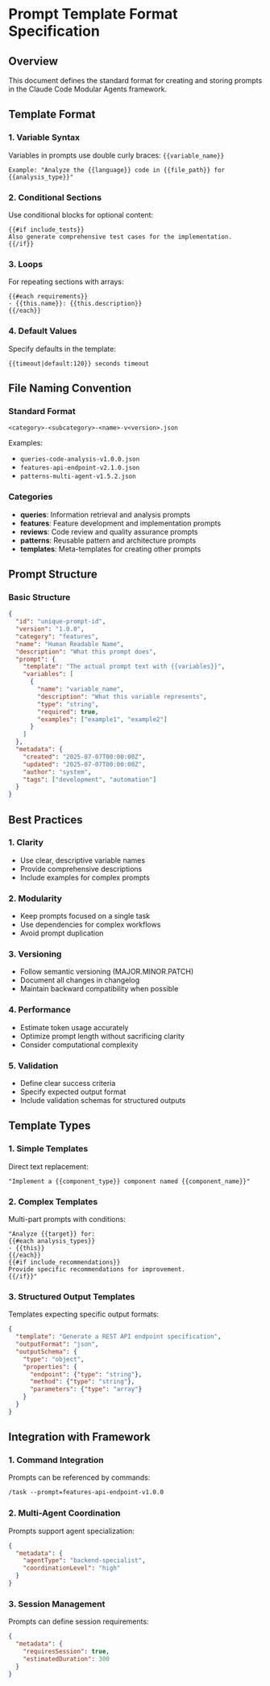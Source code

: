 # Prompt Template Format Specification

## Overview
This document defines the standard format for creating and storing prompts in the Claude Code Modular Agents framework.

## Template Format

### 1. Variable Syntax
Variables in prompts use double curly braces: `{{variable_name}}`

```
Example: "Analyze the {{language}} code in {{file_path}} for {{analysis_type}}"
```

### 2. Conditional Sections
Use conditional blocks for optional content:
```
{{#if include_tests}}
Also generate comprehensive test cases for the implementation.
{{/if}}
```

### 3. Loops
For repeating sections with arrays:
```
{{#each requirements}}
- {{this.name}}: {{this.description}}
{{/each}}
```

### 4. Default Values
Specify defaults in the template:
```
{{timeout|default:120}} seconds timeout
```

## File Naming Convention

### Standard Format
`<category>-<subcategory>-<name>-v<version>.json`

Examples:
- `queries-code-analysis-v1.0.0.json`
- `features-api-endpoint-v2.1.0.json`
- `patterns-multi-agent-v1.5.2.json`

### Categories
- **queries**: Information retrieval and analysis prompts
- **features**: Feature development and implementation prompts
- **reviews**: Code review and quality assurance prompts
- **patterns**: Reusable pattern and architecture prompts
- **templates**: Meta-templates for creating other prompts

## Prompt Structure

### Basic Structure
```json
{
  "id": "unique-prompt-id",
  "version": "1.0.0",
  "category": "features",
  "name": "Human Readable Name",
  "description": "What this prompt does",
  "prompt": {
    "template": "The actual prompt text with {{variables}}",
    "variables": [
      {
        "name": "variable_name",
        "description": "What this variable represents",
        "type": "string",
        "required": true,
        "examples": ["example1", "example2"]
      }
    ]
  },
  "metadata": {
    "created": "2025-07-07T00:00:00Z",
    "updated": "2025-07-07T00:00:00Z",
    "author": "system",
    "tags": ["development", "automation"]
  }
}
```

## Best Practices

### 1. Clarity
- Use clear, descriptive variable names
- Provide comprehensive descriptions
- Include examples for complex prompts

### 2. Modularity
- Keep prompts focused on a single task
- Use dependencies for complex workflows
- Avoid prompt duplication

### 3. Versioning
- Follow semantic versioning (MAJOR.MINOR.PATCH)
- Document all changes in changelog
- Maintain backward compatibility when possible

### 4. Performance
- Estimate token usage accurately
- Optimize prompt length without sacrificing clarity
- Consider computational complexity

### 5. Validation
- Define clear success criteria
- Specify expected output format
- Include validation schemas for structured outputs

## Template Types

### 1. Simple Templates
Direct text replacement:
```
"Implement a {{component_type}} component named {{component_name}}"
```

### 2. Complex Templates
Multi-part prompts with conditions:
```
"Analyze {{target}} for:
{{#each analysis_types}}
- {{this}}
{{/each}}
{{#if include_recommendations}}
Provide specific recommendations for improvement.
{{/if}}"
```

### 3. Structured Output Templates
Templates expecting specific output formats:
```json
{
  "template": "Generate a REST API endpoint specification",
  "outputFormat": "json",
  "outputSchema": {
    "type": "object",
    "properties": {
      "endpoint": {"type": "string"},
      "method": {"type": "string"},
      "parameters": {"type": "array"}
    }
  }
}
```

## Integration with Framework

### 1. Command Integration
Prompts can be referenced by commands:
```markdown
/task --prompt=features-api-endpoint-v1.0.0
```

### 2. Multi-Agent Coordination
Prompts support agent specialization:
```json
{
  "metadata": {
    "agentType": "backend-specialist",
    "coordinationLevel": "high"
  }
}
```

### 3. Session Management
Prompts can define session requirements:
```json
{
  "metadata": {
    "requiresSession": true,
    "estimatedDuration": 300
  }
}
```